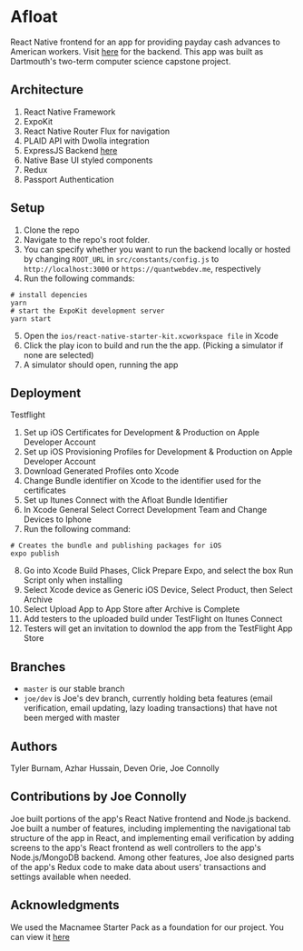 


# Afloat

React Native frontend for an app for providing payday cash advances to American workers. Visit [here](https://github.com/Joe-Connolly/Afloat-api) for the backend.  This app was built as Dartmouth's two-term computer science capstone project. 

## Architecture

1) React Native Framework
2) ExpoKit
3) React Native Router Flux for navigation
4) PLAID API with Dwolla integration
5) ExpressJS Backend [here](https://github.com/dartmouth-cs98/19w-quantweb-backend)
6) Native Base UI styled components 
7) Redux
8) Passport Authentication 

## Setup

1) Clone the repo
2) Navigate to the repo's root folder. 
3) You can specify whether you want to run the backend locally or hosted by changing `ROOT_URL` in `src/constants/config.js` to `http://localhost:3000` or `https://quantwebdev.me`, respectively
4) Run the following commands:
````
# install depencies
yarn
# start the ExpoKit development server
yarn start

````
5) Open the `ios/react-native-starter-kit.xcworkspace file` in Xcode
6) Click the play icon to build and run the the app. (Picking a simulator if none are selected)
7) A simulator should open, running the app

## Deployment
Testflight
1) Set up iOS Certificates for Development & Production on Apple Developer Account
2) Set up iOS Provisioning Profiles for Development & Production on Apple Developer Account
3) Download Generated Profiles onto Xcode
4) Change Bundle identifier on Xcode to the identifier used for the certificates
5) Set up Itunes Connect with the Afloat Bundle Identifier
6) In Xcode General Select Correct Development Team and Change Devices to Iphone
7) Run the following command:
````
# Creates the bundle and publishing packages for iOS 
expo publish
````
8) Go into Xcode Build Phases, Click Prepare Expo, and select the box Run Script only when installing
9) Select Xcode device as Generic iOS Device, Select Product, then Select Archive
10) Select Upload App to App Store after Archive is Complete
11) Add testers to the uploaded build under TestFlight on Itunes Connect
12) Testers will get an invitation to downlod the app from the TestFlight App Store

## Branches
* `master` is our stable branch
* `joe/dev` is Joe's dev branch, currently holding beta features (email verification, email updating, lazy loading transactions) that have not been merged with master
## Authors

Tyler Burnam, Azhar Hussain, Deven Orie, Joe Connolly
## Contributions by Joe Connolly

Joe built portions of the app's React Native frontend and Node.js backend. Joe built a number of features, including implementing the  navigational tab structure of the app in React, and implementing email verification by adding screens to the app's React frontend as well controllers to the app's Node.js/MongoDB backend.  Among other features, Joe also designed parts of the app's Redux code to make data about users' transactions and settings available when needed.  

## Acknowledgments

We used the Macnamee Starter Pack as a foundation for our project.  You can view it [here](https://github.com/mcnamee/react-native-starter-kit)
